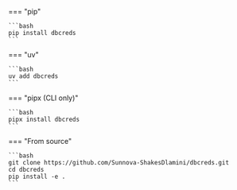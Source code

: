 === "pip"

    ```bash
    pip install dbcreds
    ```

=== "uv"

    ```bash
    uv add dbcreds
    ```

=== "pipx (CLI only)"

    ```bash
    pipx install dbcreds
    ```

=== "From source"

    ```bash
    git clone https://github.com/Sunnova-ShakesDlamini/dbcreds.git
    cd dbcreds
    pip install -e .
    ```
